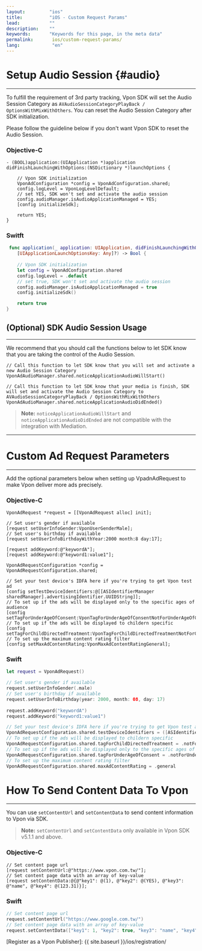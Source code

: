 ```yaml
---
layout:         "ios"
title:          "iOS - Custom Request Params"
lead:           ""
description:    ""
keywords:       "Keywords for this page, in the meta data"
permalink:       ios/custom-request-params/
lang:            "en"
---
```



# Setup Audio Session {#audio}
---

To fulfill the requirement of 3rd party tracking, Vpon SDK will set the Audio Session Category as `AVAudioSessionCategoryPlayBack / OptionsWithMixWithOthers`. You can reset the Audio Session Category after SDK initialization.

Please follow the guideline below if you don't want Vpon SDK to reset the Audio Session.


### Objective-C

```objc
- (BOOL)application:(UIApplication *)application didFinishLaunchingWithOptions:(NSDictionary *)launchOptions {

    // Vpon SDK initialization
    VponAdConfiguration *config = VponAdConfiguration.shared;
    config.logLevel = VponLogLevelDefault;
    // set YES, SDK won't set and activate the audio session
    config.audioManager.isAudioApplicationManaged = YES;
    [config initializeSdk];

    return YES;
}
```

### Switft

```swift
 func application(_ application: UIApplication, didFinishLaunchingWithOptions launchOptions:      
    [UIApplicationLaunchOptionsKey: Any]?) -> Bool {
    
	// Vpon SDK initialization
	let config = VponAdConfiguration.shared
	config.logLevel = .default
	// set true, SDK won't set and activate the audio session
	config.audioManager.isAudioApplicationManaged = true
	config.initializeSdk()

    return true
}
```

## (Optional) SDK Audio Session Usage
---

We recommend that you should call the functions below to let SDK know that you are taking the control of the Audio Session. 

```objc
// Call this function to let SDK know that you will set and activate a new Audio Session Category
VponAdAudioManager.shared.noticeApplicationAudioWillStart()

// Call this function to let SDK know that your media is finish, SDK will set and activate the Audio Session Category to AVAudioSessionCategoryPlayBack / OptionsWithMixWithOthers
VponAdAudioManager.shared.noticeApplicationAudioDidEnded()
```

>**Note:** `noticeApplicationAudioWillStart` and `noticeApplicationAudioDidEnded` are not compatible with the integration with Mediation.


---
# Custom Ad Request Parameters
---
Add the optional parameters below when setting up VpadnAdRequest to make Vpon deliver more ads precisely.

### Objective-C

```objc
VponAdRequest *request = [[VponAdRequest alloc] init];

// Set user's gender if available
[request setUserInfoGender:VponUserGenderMale];
// Set user's birthday if available
[request setUserInfoBirthdayWithYear:2000 month:8 day:17];

[request addKeyword:@"keywordA"];
[request addKeyword:@"keyword1:value1"];

VponAdRequestConfiguration *config = VponAdRequestConfiguration.shared;

// Set your test device's IDFA here if you're trying to get Vpon test ad
[config setTestDeviceIdentifiers:@[[ASIdentifierManager sharedManager].advertisingIdentifier.UUIDString]];
// To set up if the ads will be displayed only to the specific ages of audience
[config setTagForUnderAgeOfConsent:VponTagForUnderAgeOfConsentNotForUnderAgeOfConsent];
// To set up if the ads will be displayed to childern specific
[config setTagForChildDirectedTreatment:VponTagForChildDirectedTreatmentNotForChildDirectedTreatment];
// To set up the maximum content rating filter
[config setMaxAdContentRating:VponMaxAdContentRatingGeneral];
```

### Swift

```swift
let request = VponAdRequest()

// Set user's gender if available
request.setUserInfoGender(.male)
// Set user's birthday if available
request.setUserInfoBirthday(year: 2000, month: 08, day: 17)
 
request.addKeyword("keywordA")
request.addKeyword("keyword1:value1")

// Set your test device's IDFA here if you're trying to get Vpon test ad
VponAdRequestConfiguration.shared.testDeviceIdentifiers = ([ASIdentifierManager.shared().advertisingIdentifier.uuidString])
// To set up if the ads will be displayed to childern specific
VponAdRequestConfiguration.shared.tagForChildDirectedTreatment = .notForChildDirectedTreatment // 是否專為兒童投放
// To set up if the ads will be displayed only to the specific ages of audience
VponAdRequestConfiguration.shared.tagForUnderAgeOfConsent = .notForUnderAgeOfConsent // 是否專為特定年齡投放
// To set up the maximum content rating filter
VponAdRequestConfiguration.shared.maxAdContentRating = .general
```


# How To Send Content Data To Vpon
---
You can use `setContentUrl` and `setContentData` to send content information to Vpon via SDK.

>**Note:** `setContentUrl` and `setContentData` only available in Vpon SDK v5.1.1 and above.


### Objective-C

```objc
// Set content page url
[request setContentUrl:@"https://www.vpon.com.tw/"];
// Set content page data with an array of key-value
[request setContentData:@{@"key1": @(1), @"key2": @(YES), @"key3": @"name", @"key4": @(123.31)}];
```

### Swift

```swift
// Set content page url
request.setContentUrl("https://www.google.com.tw/")
// Set content page data with an array of key-value
request.setContentData(["key1": 1, "key2": true, "key3": "name", "key4": 123.31]) 
```

<!-- >**Note:** Please refer to the reference below for the description of specific custom parameters -->

<!-- 需要以下參數的 defination -->
<!-- 
## MaxAdContentRating

|Constant|Description|
|:------|:---------|
|MAX_AD_CONTENT_RATING_G||
|MAX_AD_CONTENT_RATING_PG||
|MAX_AD_CONTENT_RATING_T||
|MAX_AD_CONTENT_RATING_MA||
|MAX_AD_CONTENT_RATING_UNSPECIFIED|Default value|

## TagForUnderAgeOfConsent

|Constant|Description|
|:------|:---------|
|TAG_FOR_UNDER_AGE_OF_CONSENT_TRUE||
|TAG_FOR_UNDER_AGE_OF_CONSENT_FALSE|
|TAG_FOR_UNDER_AGE_OF_CONSENT_UNSPECIFIED|Default value|

## TagForChildDirectedTreatment

|Constant|Description|
|:------|:---------|
|TAG_FOR_CHILD_DIRECTED_TREATMENT_TRUE||
|TAG_FOR_CHILD_DIRECTED_TREATMENT_FALSE||
|TAG_FOR_CHILD_DIRECTED_TREATMENT_UNSPECIFIED|Default value| -->

<!-- # Corona User
---
1. Please refer to [Vpon Web SDK Integration Guide]({{site.baseurl}}/web/) to prepare a HTML file with ad request
2. Load the HTML file in WebView, for example, webView:request("localfile.html", system.ResourceDirectory)

> **Note:** To know more about Corona, please refer to [Corona Document](http://docs.coronalabs.com/api/library/native/newWebView.html) -->

[Register as a Vpon Publisher]: {{ site.baseurl }}/ios/registration/